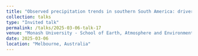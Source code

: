 ```yaml
---
title: "Observed precipitation trends in southern South America: drivers and uncertainties based on global climate models"
collection: talks
type: "Invited talk"
permalink: /talks/2025-03-06-talk-17
venue: "Monash University - School of Earth, Atmosphere and Environment, Seminars "
date: 2025-03-06
location: "Melbourne, Australia"
---
```

